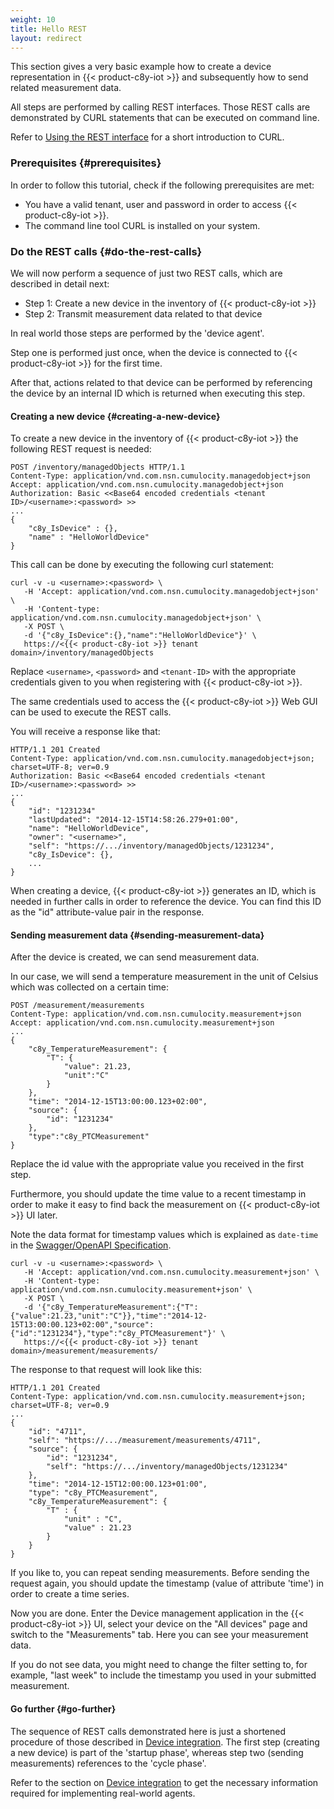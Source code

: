 ```yaml
---
weight: 10
title: Hello REST
layout: redirect
---
```


This section gives a very basic example how to create a device representation in {{< product-c8y-iot >}} and subsequently how to send related measurement data.

All steps are performed by calling REST interfaces. Those REST calls are demonstrated by CURL statements that can be executed on command line.

Refer to [Using the REST interface](/microservice-sdk/rest) for a short introduction to CURL.


### Prerequisites {#prerequisites}

In order to follow this tutorial, check if the following prerequisites are met:

-   You have a valid tenant, user and password in order to access {{< product-c8y-iot >}}.
-   The command line tool CURL is installed on your system.


### Do the REST calls {#do-the-rest-calls}

We will now perform a sequence of just two REST calls, which are described in detail next:

-   Step 1: Create a new device in the inventory of {{< product-c8y-iot >}}
-   Step 2: Transmit measurement data related to that device

In real world those steps are performed by the 'device agent'.

Step one is performed just once, when the device is connected to {{< product-c8y-iot >}} for the first time.

After that, actions related to that device can be performed by referencing the device by an internal ID which is returned when executing this step.

#### Creating a new device {#creating-a-new-device}

To create a new device in the inventory of {{< product-c8y-iot >}} the following REST request is needed:

    POST /inventory/managedObjects HTTP/1.1
    Content-Type: application/vnd.com.nsn.cumulocity.managedobject+json
    Accept: application/vnd.com.nsn.cumulocity.managedobject+json
    Authorization: Basic <<Base64 encoded credentials <tenant ID>/<username>:<password> >>
    ...
    {
        "c8y_IsDevice" : {},
        "name" : "HelloWorldDevice"
    }

This call can be done by executing the following curl statement:

    curl -v -u <username>:<password> \
       -H 'Accept: application/vnd.com.nsn.cumulocity.managedobject+json' \
       -H 'Content-type: application/vnd.com.nsn.cumulocity.managedobject+json' \
       -X POST \
       -d '{"c8y_IsDevice":{},"name":"HelloWorldDevice"}' \
       https://<{{< product-c8y-iot >}} tenant domain>/inventory/managedObjects

Replace `<username>`, `<password>` and `<tenant-ID>` with the appropriate credentials given to you when registering with {{< product-c8y-iot >}}.

The same credentials used to access the {{< product-c8y-iot >}} Web GUI can be used to execute the REST calls.

You will receive a response like that:

    HTTP/1.1 201 Created
    Content-Type: application/vnd.com.nsn.cumulocity.managedobject+json; charset=UTF-8; ver=0.9
    Authorization: Basic <<Base64 encoded credentials <tenant ID>/<username>:<password> >>
    ...
    {
        "id": "1231234"
        "lastUpdated": "2014-12-15T14:58:26.279+01:00",
        "name": "HelloWorldDevice",
        "owner": "<username>",
        "self": "https://.../inventory/managedObjects/1231234",
        "c8y_IsDevice": {},
        ...
    }

When creating a device, {{< product-c8y-iot >}} generates an ID, which is needed in further calls in order to reference the device. You can find this ID as the "id" attribute-value pair in the response.


#### Sending measurement data {#sending-measurement-data}

After the device is created, we can send measurement data.

In our case, we will send a temperature measurement in the unit of Celsius which was collected on a certain time:

    POST /measurement/measurements
    Content-Type: application/vnd.com.nsn.cumulocity.measurement+json
    Accept: application/vnd.com.nsn.cumulocity.measurement+json
    ...
    {
        "c8y_TemperatureMeasurement": {
            "T": {
                "value": 21.23,
                "unit":"C"
            }
        },
        "time": "2014-12-15T13:00:00.123+02:00",
        "source": {
            "id": "1231234"
        },
        "type":"c8y_PTCMeasurement"
    }

Replace the id value with the appropriate value you received in the first step.

Furthermore, you should update the time value to a recent timestamp in order to make it easy to find back the measurement on {{< product-c8y-iot >}} UI later.

Note the data format for timestamp values which is explained as `date-time` in the [Swagger/OpenAPI Specification](https://swagger.io/specification/#data-types).

    curl -v -u <username>:<password> \
       -H 'Accept: application/vnd.com.nsn.cumulocity.measurement+json' \
       -H 'Content-type: application/vnd.com.nsn.cumulocity.measurement+json' \
       -X POST \
       -d '{"c8y_TemperatureMeasurement":{"T":{"value":21.23,"unit":"C"}},"time":"2014-12-15T13:00:00.123+02:00","source":{"id":"1231234"},"type":"c8y_PTCMeasurement"}' \
       https://<{{< product-c8y-iot >}} tenant domain>/measurement/measurements/

The response to that request will look like this:

    HTTP/1.1 201 Created
    Content-Type: application/vnd.com.nsn.cumulocity.measurement+json; charset=UTF-8; ver=0.9
    ...
    {
        "id": "4711",
        "self": "https://.../measurement/measurements/4711",
        "source": {
            "id": "1231234",
            "self": "https://.../inventory/managedObjects/1231234"
        },
        "time": "2014-12-15T12:00:00.123+01:00",
        "type": "c8y_PTCMeasurement",
        "c8y_TemperatureMeasurement": {
            "T" : {
                "unit" : "C",
                "value" : 21.23
            }
        }
    }

If you like to, you can repeat sending measurements. Before sending the request again, you should update the timestamp (value of attribute 'time') in order to create a time series.

Now you are done. Enter the Device management application in the {{< product-c8y-iot >}} UI, select your device on the "All devices" page and switch to the "Measurements" tab. Here you can see your measurement data.

If you do not see data, you might need to change the filter setting to, for example, "last week" to include the timestamp you used in your submitted measurement.


#### Go further {#go-further}

The sequence of REST calls demonstrated here is just a shortened procedure of those described in [Device integration](/device-integration/device-integration-rest/).
The first step (creating a new device) is part of the 'startup phase', whereas step two (sending measurements) references to the 'cycle phase'.

Refer to the section on [Device integration](/device-integration/device-integration-rest/) to get the necessary information required for implementing
real-world agents.
